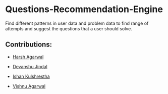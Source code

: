 # Questions-Recommendation-Engine
Find different patterns in user data and problem data to find range of attempts and suggest the questions that a user should solve.

## Contributions:


- [Harsh Agarwal](https://github.com/harshaga998)

- [Devanshu Jindal](https://github.com/jindalji)

- [Ishan Kulshrestha](https://github.com/Ikulshrestha)

- [Vishnu Agarwal](https://github.com/vishnuagarwal93)

